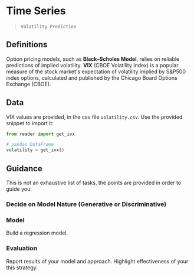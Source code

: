 # Time Series

> `Volatility Prediction` 

## Definitions

Option pricing models, such as **Black–Scholes Model**, relies on reliable predictions
of implied volatility. **VIX** (CBOE Volatility Index) is a popular measure of the stock
market's expectation of volatility implied by S&P500 index options,
calculated and published by the Chicago Board Options Exchange (CBOE).

## Data

VIX values are provided, in the csv file `volatility.csv`. Use the provided snippet to import it:

```python
from reader import get_ivx

# pandas DataFrame
volatility = get_ivx()
```

## Guidance

This is not an exhaustive list of tasks, the points are provided in order to guide you:

### Decide on Model Nature (Generative or Discriminative)



### Model

Build a regression model.

### Evaluation

Report results of your model and approach. Highlight effectiveness of your this strategy.